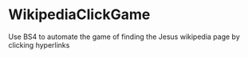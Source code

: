 # WikipediaClickGame
Use BS4 to automate the game of finding the Jesus wikipedia page by clicking hyperlinks
